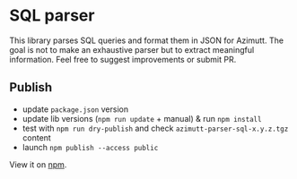 # SQL parser

This library parses SQL queries and format them in JSON for Azimutt.
The goal is not to make an exhaustive parser but to extract meaningful information.
Feel free to suggest improvements or submit PR.

## Publish

- update `package.json` version
- update lib versions (`npm run update` + manual) & run `npm install`
- test with `npm run dry-publish` and check `azimutt-parser-sql-x.y.z.tgz` content
- launch `npm publish --access public`

View it on [npm](https://www.npmjs.com/package/@azimutt/parser-sql).
